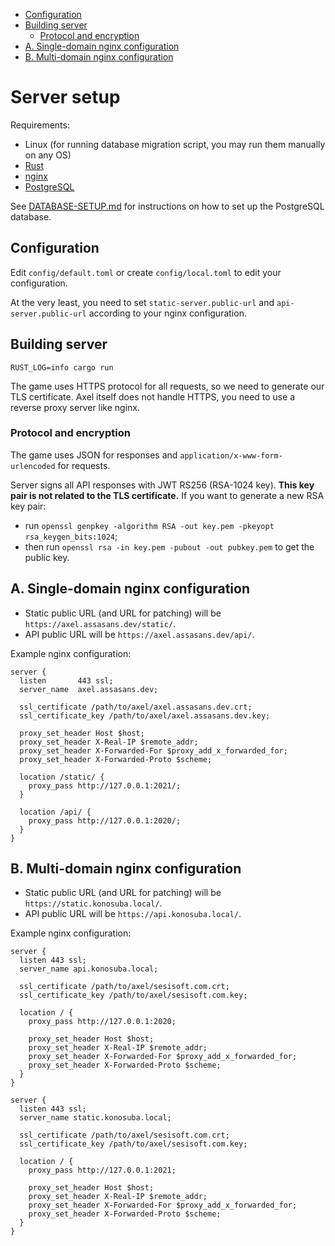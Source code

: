 <!-- TOC -->

- [Configuration](#configuration)
- [Building server](#building-server)
  - [Protocol and encryption](#protocol-and-encryption)
- [A. Single-domain nginx configuration](#a-single-domain-nginx-configuration)
- [B. Multi-domain nginx configuration](#b-multi-domain-nginx-configuration)

<!-- /TOC -->
# Server setup

Requirements:

- Linux (for running database migration script, you may run them manually on any OS)
- [Rust](https://rust-lang.org)
- [nginx](https://nginx.org/en)
- [PostgreSQL](https://postgresql.org/)

See [DATABASE-SETUP.md](DATABASE-SETUP.md) for instructions on how to set up the PostgreSQL database.

## Configuration

Edit `config/default.toml` or create `config/local.toml` to edit your configuration.

At the very least, you need to set `static-server.public-url` and `api-server.public-url` according to your nginx configuration.

## Building server

`RUST_LOG=info cargo run`

The game uses HTTPS protocol for all requests, so we need to generate our TLS certificate.
Axel itself does not handle HTTPS, you need to use a reverse proxy server like nginx.

### Protocol and encryption

The game uses JSON for responses and `application/x-www-form-urlencoded` for requests.

Server signs all API responses with JWT RS256 (RSA-1024 key).
**This key pair is not related to the TLS certificate.**
If you want to generate a new RSA key pair:

* run `openssl genpkey -algorithm RSA -out key.pem -pkeyopt rsa_keygen_bits:1024`;
* then run `openssl rsa -in key.pem -pubout -out pubkey.pem` to get the public key.

## A. Single-domain nginx configuration

* Static public URL (and URL for patching) will be `https://axel.assasans.dev/static/`.
* API public URL will be `https://axel.assasans.dev/api/`.

Example nginx configuration:

```nginx
server {
  listen       443 ssl;
  server_name  axel.assasans.dev;

  ssl_certificate /path/to/axel/axel.assasans.dev.crt;
  ssl_certificate_key /path/to/axel/axel.assasans.dev.key;

  proxy_set_header Host $host;
  proxy_set_header X-Real-IP $remote_addr;
  proxy_set_header X-Forwarded-For $proxy_add_x_forwarded_for;
  proxy_set_header X-Forwarded-Proto $scheme;

  location /static/ {
    proxy_pass http://127.0.0.1:2021/;
  }

  location /api/ {
    proxy_pass http://127.0.0.1:2020/;
  }
}
```

## B. Multi-domain nginx configuration

* Static public URL (and URL for patching) will be `https://static.konosuba.local/`.
* API public URL will be `https://api.konosuba.local/`.

Example nginx configuration:

```nginx
server {
  listen 443 ssl;
  server_name api.konosuba.local;

  ssl_certificate /path/to/axel/sesisoft.com.crt;
  ssl_certificate_key /path/to/axel/sesisoft.com.key;

  location / {
    proxy_pass http://127.0.0.1:2020;

    proxy_set_header Host $host;
    proxy_set_header X-Real-IP $remote_addr;
    proxy_set_header X-Forwarded-For $proxy_add_x_forwarded_for;
    proxy_set_header X-Forwarded-Proto $scheme;
  }
}

server {
  listen 443 ssl;
  server_name static.konosuba.local;

  ssl_certificate /path/to/axel/sesisoft.com.crt;
  ssl_certificate_key /path/to/axel/sesisoft.com.key;

  location / {
    proxy_pass http://127.0.0.1:2021;

    proxy_set_header Host $host;
    proxy_set_header X-Real-IP $remote_addr;
    proxy_set_header X-Forwarded-For $proxy_add_x_forwarded_for;
    proxy_set_header X-Forwarded-Proto $scheme;
  }
}
```
